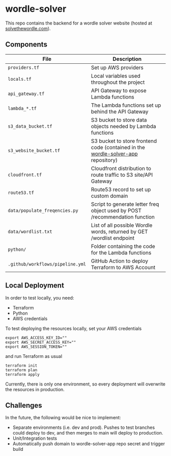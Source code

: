# wordle-solver

This repo contains the backend for a wordle solver website (hosted at [solvethewordle.com](solvethewordle.com)).

## Components

| File                             | Description                                                                                                                            |
|----------------------------------|----------------------------------------------------------------------------------------------------------------------------------------|
| `providers.tf`                   | Set up AWS providers                                                                                                                   |
| `locals.tf`                      | Local variables used throughout the project                                                                                            |
| `api_gateway.tf`                 | API Gateway to expose Lambda functions                                                                                                 |
| `lambda_*.tf`                    | The Lambda functions set up behind the API Gateway                                                                                     |
| `s3_data_bucket.tf`              | S3 bucket to store data objects needed by Lambda functions                                                                             |
| `s3_website_bucket.tf`           | S3 bucket to store frontend code (contained in the [wordle-solver-app](https://github.com/landgrafjacob/wordle-solver-app) repository) |
| `cloudfront.tf`                  | Cloudfront distribution to route traffic to S3 site/API Gateway                                                                        |
| `route53.tf`                     | Route53 record to set up custom domain                                                                                                 |
| `data/populate_freqencies.py`    | Script to generate letter freq object used by POST /recommendation function                                                            |
| `data/wordlist.txt`              | List of all possible Wordle words, returned by GET /wordlist endpoint                                                                  |
| `python/`                        | Folder containing the code for the Lambda functions                                                                                    |
| `.github/workflows/pipeline.yml` | GitHub Action to deploy Terraform to AWS Account                                                                                       |

## Local Deployment

In order to test locally, you need:
* Terraform
* Python
* AWS credentials

To test deploying the resources locally, set your AWS credentials

```
export AWS_ACCESS_KEY_ID=""
export AWS_SECRET_ACCESS_KEY=""
export AWS_SESSION_TOKEN=""
```

and run Terraform as usual

```
terraform init
terraform plan
terraform apply
```

Currently, there is only one environment, so every deployment will overwrite the resources in production.

## Challenges
In the future, the following would be nice to implement:
* Separate environments (i.e. dev and prod). Pushes to test branches could deploy to dev, and then merges to main will deploy to production.
* Unit/Integration tests
* Automatically push domain to wordle-solver-app repo secret and trigger build
